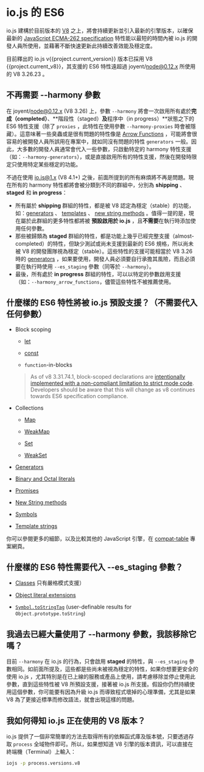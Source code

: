 # io.js 的 ES6

io.js 建構於目前版本的 [V8](https://code.google.com/p/v8/) 之上，將會持續更新並引入最新的引擎版本，以確保最新的 [JavaScript ECMA-262 specification](http://www.ecma-international.org/publications/standards/Ecma-262.htm) 特性能以最短的時間內被 io.js 的開發人員所使用，並藉著不斷快速更新此持續改善效能及穩定度。

目前釋出的 io.js v{{project.current_version}} 版本已採用 V8 {{project.current_v8}}，其支援的 ES6 特性遠超過 joyent/node@0.12.x 所使用的 V8 3.26.23 。

## 不再需要 --harmony 參數

在 joyent/node@0.12.x (V8 3.26) 上，參數 `--harmony` 將會一次啟用所有處於**完成（completed）**、**階段性（staged）**及**程序中（in progress）**狀態之下的 ES6 特性支援（除了 `proxies` ，此特性在使用參數 `--harmony-proxies` 時會被隱藏）。這意味著一些臭蟲或是很有問題的特性像是 [Arrow Functions](https://developer.mozilla.org/en-US/docs/Web/JavaScript/Reference/Functions/Arrow_functions) ，可能將會很容易的被開發人員所誤用在專案中，就如同沒有問題的特性 `generators` 一般。因此，大多數的開發人員通常會代入一些參數，只啟動特定的 harmony 特性支援（如：`--harmony-generators`），或是直接啟用所有的特性支援，然後在開發時限定只使用特定某些穩定的功能。

不過在使用 io.js@1.x (V8 4.1+) 之後，前面所提到的所有麻煩將不再是問題。現在所有的 harmony 特性都將會被分類到不同的群組中，分別為 **shipping** 、 **staged** 和 **in progress**：

*   所有屬於 **shipping** 群組的特性，都是被 V8 認定為穩定（stable）的功能，如：[generators](https://developer.mozilla.org/en-US/docs/Web/JavaScript/Reference/Statements/function*) 、 [templates](https://developer.mozilla.org/en-US/docs/Web/JavaScript/Reference/template_strings) 、 [new string methods](https://developer.mozilla.org/en-US/docs/Web/JavaScript/New_in_JavaScript/ECMAScript_6_support_in_Mozilla#Additions_to_the_String_object) 。值得一提的是，現在屬於此群組的更多特性都將被 **預設啟用於 io.js** ，且**不需要**在執行時添加使用任何參數。
*   那些被歸類為 **staged** 群組的特性，都是功能上幾乎已經完整支援（almost-completed）的特性，但缺少測試或尚未支援到最新的 ES6 規格，所以尚未被 V8 的開發團隊視為穩定（stable）。這些特性的支援可能相當於 V8 3.26 時的 [generators](https://developer.mozilla.org/en-US/docs/Web/JavaScript/Reference/Statements/function*) ，如果要使用，開發人員必須要自行承擔其風險，而且必須要在執行時使用 `--es_staging` 參數（同等於 `--harmony`）。
*   最後，所有處於 **in progress** 群組的特性，可以以特定的參數啟用支援（如：`--harmony_arrow_functions`，儘管這些特性不被推薦使用。

## 什麼樣的 ES6 特性將被 io.js 預設支援？（不需要代入任何參數）


*   Block scoping

    *   [let](https://developer.mozilla.org/en-US/docs/Web/JavaScript/Reference/Statements/let)

    *   [const](https://developer.mozilla.org/en-US/docs/Web/JavaScript/Reference/Statements/const)

    *   `function`-in-blocks

    >As of v8 3.31.74.1, block-scoped declarations are [intentionally implemented with a non-compliant limitation to strict mode code](https://groups.google.com/forum/#!topic/v8-users/3UXNCkAU8Es). Developers should be aware that this will change as v8 continues towards ES6 specification compliance.

*   Collections

    *   [Map](https://developer.mozilla.org/en-US/docs/Web/JavaScript/Reference/Global_Objects/Map)

    *   [WeakMap](https://developer.mozilla.org/en-US/docs/Web/JavaScript/Reference/Global_Objects/WeakMap)

    *   [Set](https://developer.mozilla.org/en-US/docs/Web/JavaScript/Reference/Global_Objects/Set)

    *   [WeakSet](https://developer.mozilla.org/en-US/docs/Web/JavaScript/Reference/Global_Objects/WeakSet)

*   [Generators](https://developer.mozilla.org/en-US/docs/Web/JavaScript/Reference/Statements/function*)

*   [Binary and Octal literals](https://developer.mozilla.org/en-US/docs/Web/JavaScript/Reference/Lexical_grammar#Numeric_literals)

*   [Promises](https://developer.mozilla.org/en-US/docs/Web/JavaScript/Reference/Global_Objects/Promise)

*   [New String methods](https://developer.mozilla.org/en-US/docs/Web/JavaScript/New_in_JavaScript/ECMAScript_6_support_in_Mozilla#Additions_to_the_String_object)

*   [Symbols](https://developer.mozilla.org/en-US/docs/Web/JavaScript/Reference/Global_Objects/Symbol)

*   [Template strings](https://developer.mozilla.org/en-US/docs/Web/JavaScript/Reference/template_strings)

你可以參閱更多的細節，以及比較其他的 JavaScript 引擎，在 [compat-table](https://kangax.github.io/compat-table/es6/) 專案網頁。

## 什麼樣的 ES6 特性需要代入 --es_staging 參數？

*   [Classes](https://github.com/lukehoban/es6features#classes) 只有嚴格模式支援）
*   [Object literal extensions](https://github.com/lukehoban/es6features#enhanced-object-literals)

*   [`Symbol.toStringTag`](https://developer.mozilla.org/en-US/docs/Web/JavaScript/Reference/Global_Objects/Symbol) (user-definable results for `Object.prototype.toString`)

## 我過去已經大量使用了 --harmony 參數，我該移除它嗎？

目前 `--harmony` 在 io.js 的行為，只會啟用 **staged** 的特性，與 `--es_staging` 參數相同。如前面所提及，這些都是些尚未被視為穩定的特性，如果你想要更安全的使用 io.js ，尤其特別是在已上線的服務或產品上使用，請考慮移除並停止使用此參數，直到這些特性被 V8 所預設支援，接著被 io.js 所支援。假設你仍然持續使用這個參數，你可能要有因為升級 io.js 而導致程式壞掉的心理準備，尤其是如果 V8 為了更接近標準而修改語法，就會出現這樣的問題。

## 我如何得知 io.js 正在使用的 V8 版本？

io.js 提供了一個非常簡單的方法去取得所有的依賴函式庫及版本號，只要透過存取 `process` 全域物件即可。所以，如果想知道 V8 引擎的版本資訊，可以直接在終端機（Terminal）上輸入：

```sh
iojs -p process.versions.v8
```
